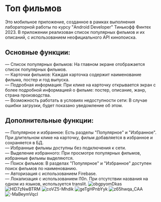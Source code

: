 # Топ фильмов
Это мобильное приложение, созданное в рамках выполнения лабораторной работы по курсу "Android Developer" Тинькофф Финтех 2023. 
В приложении реализован список популярных фильмов и их описаний, с использованием неофициального API кинопоиска.

## Основные функции:
— Список популярных фильмов: На главном экране отображается список популярных фильмов.  
— Карточки фильмов: Каждая карточка содержит наименование фильма, постер и год выпуска.  
— Подробная информация: При клике на карточку открывается экран с более подробной информацией о фильме: постер, описание, жанр, страна производства.  
— Возможность работать в условиях недоступности сети: В случае ошибки загрузки, будет показано уведомление об этом.  
## Дополнительные функции:
— Популярное и избранное: Есть разделы "Популярное" и "Избранное". При длительном клике на карточку, фильм добавляется в избранное и сохраняется в БД.  
— Избранные фильмы доступны без подключения к сети.  
— Выделение избранного: При просмотре популярных фильмов, избранные фильмы выделяются.  
— Поиск фильмов: В разделах "Популярное" и "Избранное" доступен поиск фильмов по наименованию.  
— Авторизация с использованием Firebase.  
— Локализация с использованием l10n. При отсутствии названия на одном из языков, используется translit.
![obgpyomDkas](https://github.com/B-E-B/movie_list_app/assets/128063667/66fa461f-bd1a-4901-9507-89afda30d77d)
![HlD7zNwBTRM](https://github.com/B-E-B/movie_list_app/assets/128063667/b6cd522d-500b-4ab1-9848-9f7e8674dc0e)
![coVZ5-Mhdik](https://github.com/B-E-B/movie_list_app/assets/128063667/e0085ee5-593a-4d2a-8ee8-8cb78520658d)
![geTgHPnbYyk](https://github.com/B-E-B/movie_list_app/assets/128063667/1d388f93-315c-4a49-b2ce-e022db45a9af)
![z65hwqa_CAA](https://github.com/B-E-B/movie_list_app/assets/128063667/d79a4a16-75b4-47b3-b51d-9cd14b21b502)
![-MaBeymVqcI](https://github.com/B-E-B/movie_list_app/assets/128063667/4f1eb592-923e-4bec-9da5-1b5586f65ed8)
